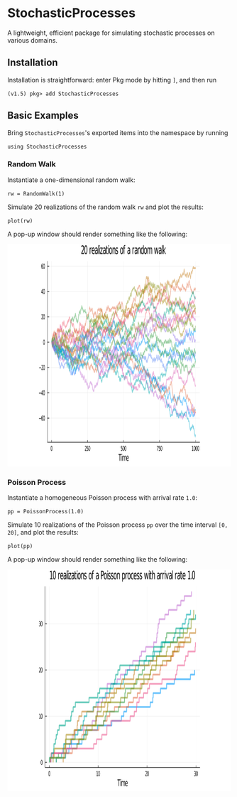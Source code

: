 # StochasticProcesses

A lightweight, efficient package for simulating stochastic processes on various domains.

## Installation
Installation is straightforward: enter Pkg mode by hitting `]`, and then run
```julia-repl
(v1.5) pkg> add StochasticProcesses
```

## Basic Examples
Bring `StochasticProcesses`'s exported items into the namespace by running
```julia-repl
using StochasticProcesses
```

### Random Walk
Instantiate a one-dimensional random walk:
```julia-repl
rw = RandomWalk(1)
```

Simulate 20 realizations of the random walk `rw` and plot the results:
```julia-repl
plot(rw)
```

A pop-up window should render something like the following:

<img src='/images/rw_example.png' width='800' height='500'>

### Poisson Process
Instantiate a homogeneous Poisson process with arrival rate `1.0`:
```julia-repl
pp = PoissonProcess(1.0)
```

Simulate 10 realizations of the Poisson process `pp` over the time interval `[0, 20]`, and
plot the results:
```julia-repl
plot(pp)
```

A pop-up window should render something like the following:

<img src='/images/poisson_process_example.png' width='800' height='500'>
